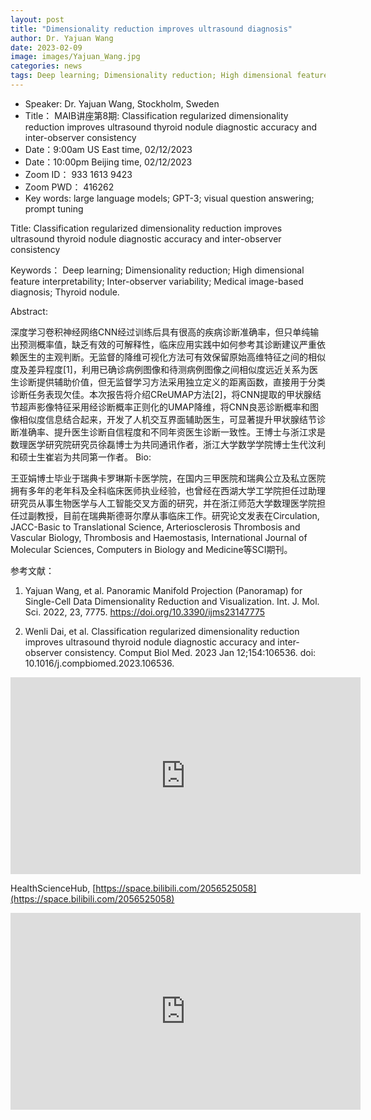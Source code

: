 ```yaml
---
layout: post
title: "Dimensionality reduction improves ultrasound diagnosis"
author: Dr. Yajuan Wang
date: 2023-02-09
image: images/Yajuan_Wang.jpg
categories: news
tags: Deep learning; Dimensionality reduction; High dimensional feature interpretability; Inter-observer variability; Medical image-based diagnosis
---
```


- Speaker: Dr. Yajuan Wang, Stockholm, Sweden
- Title： MAIB讲座第8期: Classification regularized dimensionality reduction improves ultrasound thyroid nodule diagnostic accuracy and inter-observer consistency
- Date：9:00am US East time, 02/12/2023
- Date：10:00pm Beijing time, 02/12/2023
- Zoom  ID： 933 1613 9423
- Zoom PWD： 416262
- Key words: large language models; GPT-3; visual question answering; prompt tuning

Title: Classification regularized dimensionality reduction improves ultrasound thyroid nodule diagnostic accuracy and inter-observer consistency

Keywords： Deep learning; Dimensionality reduction; High dimensional feature interpretability; Inter-observer variability; Medical image-based diagnosis; Thyroid nodule.

Abstract:

深度学习卷积神经网络CNN经过训练后具有很高的疾病诊断准确率，但只单纯输出预测概率值，缺乏有效的可解释性，临床应用实践中如何参考其诊断建议严重依赖医生的主观判断。无监督的降维可视化方法可有效保留原始高维特征之间的相似度及差异程度[1]，利用已确诊病例图像和待测病例图像之间相似度远近关系为医生诊断提供辅助价值，但无监督学习方法采用独立定义的距离函数，直接用于分类诊断任务表现欠佳。本次报告将介绍CReUMAP方法[2]，将CNN提取的甲状腺结节超声影像特征采用经诊断概率正则化的UMAP降维，将CNN良恶诊断概率和图像相似度信息结合起来，开发了人机交互界面辅助医生，可显著提升甲状腺结节诊断准确率、提升医生诊断自信程度和不同年资医生诊断一致性。王博士与浙江求是数理医学研究院研究员徐磊博士为共同通讯作者，浙江大学数学学院博士生代汶利和硕士生崔岩为共同第一作者。
Bio:

王亚娟博士毕业于瑞典卡罗琳斯卡医学院，在国内三甲医院和瑞典公立及私立医院拥有多年的老年科及全科临床医师执业经验，也曾经在西湖大学工学院担任过助理研究员从事生物医学与人工智能交叉方面的研究，并在浙江师范大学数理医学院担任过副教授，目前在瑞典斯德哥尔摩从事临床工作。研究论文发表在Circulation, JACC-Basic to Translational Science, Arteriosclerosis Thrombosis and Vascular Biology, Thrombosis and Haemostasis, International Journal of Molecular Sciences, Computers in Biology and Medicine等SCI期刊。

参考文献：

1. Yajuan Wang, et al. Panoramic Manifold Projection (Panoramap) for Single-Cell Data Dimensionality Reduction and Visualization. Int. J. Mol. Sci. 2022, 23, 7775. https://doi.org/10.3390/ijms23147775

2. Wenli Dai, et al. Classification regularized dimensionality reduction improves ultrasound thyroid nodule diagnostic accuracy and inter-observer consistency. Comput Biol Med. 2023 Jan 12;154:106536. doi: 10.1016/j.compbiomed.2023.106536. 

<p align="center">
<iframe width="560" height="315" src="https://www.youtube.com/embed/U_1yMszMzBA" title="YouTube video player" frameborder="0" allow="accelerometer; autoplay; clipboard-write; encrypted-media; gyroscope; picture-in-picture" allowfullscreen></iframe>
</p>


HealthScienceHub, [https://space.bilibili.com/2056525058](https://space.bilibili.com/2056525058)


<p align="center">
<iframe width="560" height="315" src="https://www.bilibili.com/video/BV11d4y1W7EC/?share_source=copy_web&vd_source=28eb47824962ef1aab68d1506a52b55c" title="YouTube video player" frameborder="0" allow="accelerometer; autoplay; clipboard-write; encrypted-media; gyroscope; picture-in-picture" allowfullscreen></iframe>
</p>

